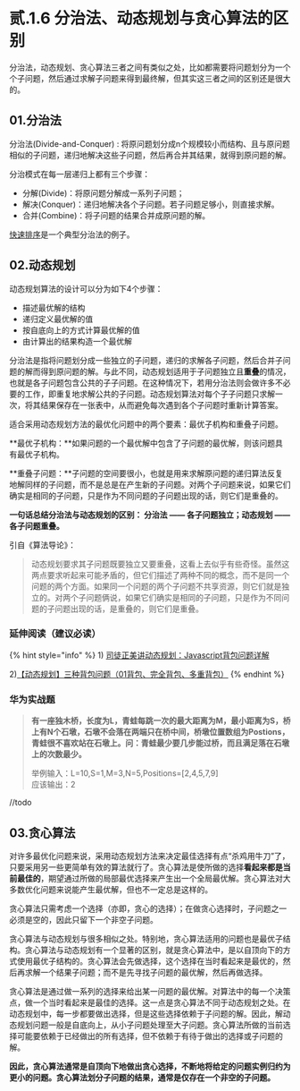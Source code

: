 # 贰.1.6 分治法、动态规划与贪心算法的区别

分治法，动态规划、贪心算法三者之间有类似之处，比如都需要将问题划分为一个个子问题，然后通过求解子问题来得到最终解，但其实这三者之间的区别还是很大的。

## **01.分治法**

分治法\(Divide-and-Conquer\) : 将原问题划分成n个规模较小而结构、且与原问题相似的子问题，递归地解决这些子问题，然后再合并其结果，就得到原问题的解。

分治模式在每一层递归上都有三个步骤：

* 分解\(Divide\)：将原问题分解成一系列子问题；
* 解决\(Conquer\)：递归地解决各个子问题。若子问题足够小，则直接求解。
* 合并\(Combine\)：将子问题的结果合并成原问题的解。

[快速排序](2.1.1.md#kuai-su-pai-xu)是一个典型分治法的例子。

## **02.动态规划**

动态规划算法的设计可以分为如下4个步骤：

* 描述最优解的结构
* 递归定义最优解的值
* 按自底向上的方式计算最优解的值
* 由计算出的结果构造一个最优解

分治法是指将问题划分成一些独立的子问题，递归的求解各子问题，然后合并子问题的解而得到原问题的解。与此不同，动态规划适用于子问题独立且**重叠**的情况，也就是各子问题包含公共的子子问题。在这种情况下，若用分治法则会做许多不必要的工作，即重复地求解公共的子问题。动态规划算法对每个子子问题只求解一次，将其结果保存在一张表中，从而避免每次遇到各个子问题时重新计算答案。

适合采用动态规划方法的最优化问题中的两个要素：最优子机构和重叠子问题。

**最优子机构：**如果问题的一个最优解中包含了子问题的最优解，则该问题具有最优子机构。

**重叠子问题：**子问题的空间要很小，也就是用来求解原问题的递归算法反复地解同样的子问题，而不是总是在产生新的子问题。对两个子问题来说，如果它们确实是相同的子问题，只是作为不同问题的子问题出现的话，则它们是重叠的。

**一句话总结分治法与动态规划的区别： 分治法 —— 各子问题独立；动态规划 —— 各子问题重叠。**

引自《算法导论》：

> 动态规划要求其子问题既要独立又要重叠，这看上去似乎有些奇怪。虽然这两点要求听起来可能矛盾的，但它们描述了两种不同的概念，而不是同一个问题的两个方面。如果同一个问题的两个子问题不共享资源，则它们就是独立的。对两个子问题俩说，如果它们确实是相同的子问题，只是作为不同问题的子问题出现的话，是重叠的，则它们是重叠。

### 延伸阅读（建议必读）

{% hint style="info" %}
1\) [司徒正美讲动态规划：Javascript背包问题详解](https://segmentfault.com/a/1190000012829866)

2\)[【动态规划】三种背包问题（01背包、完全背包、多重背包）](https://blog.csdn.net/sinat_30973431/article/details/85119871)
{% endhint %}

### **华为实战题**

> **有一座独木桥，长度为L，青蛙每跳一次的最大距离为M，最小距离为S，桥上有N个石墩，石墩不会落在两端只在桥中间，桥墩位置数组为Postions，青蛙很不喜欢站在石墩上。问：青蛙最少要几步能过桥，而且满足落在石墩上的次数最少。**
>
> 举例输入：L=10,S=1,M=3,N=5,Positions=\[2,4,5,7,9\]  
> 应该输出：2

//todo

## **03.贪心算法**

对许多最优化问题来说，采用动态规划方法来决定最佳选择有点“杀鸡用牛刀”了，只要采用另一些更简单有效的算法就行了。贪心算法是使所做的选择**看起来都是当前最佳的**，期望通过所做的局部最优选择来产生出一个全局最优解。贪心算法对大多数优化问题来说能产生最优解，但也不一定总是这样的。

贪心算法只需考虑一个选择（亦即，贪心的选择）；在做贪心选择时，子问题之一必须是空的，因此只留下一个非空子问题。

贪心算法与动态规划与很多相似之处。特别地，贪心算法适用的问题也是最优子结构。贪心算法与动态规划有一个显著的区别，就是贪心算法中，是以自顶向下的方式使用最优子结构的。贪心算法会先做选择，这个选择在当时看起来是最优的，然后再求解一个结果子问题；而不是先寻找子问题的最优解，然后再做选择。

贪心算法是通过做一系列的选择来给出某一问题的最优解。对算法中的每一个决策点，做一个当时看起来是最佳的选择。这一点是贪心算法不同于动态规划之处。在动态规划中，每一步都要做出选择，但是这些选择依赖于子问题的解。因此，解动态规划问题一般是自底向上，从小子问题处理至大子问题。贪心算法所做的当前选择可能要依赖于已经做出的所有选择，但不依赖于有待于做出的选择或子问题的解。

**因此，贪心算法通常是自顶向下地做出贪心选择，不断地将给定的问题实例归约为更小的问题。贪心算法划分子问题的结果，通常是仅存在一个非空的子问题。**

